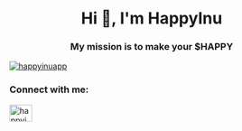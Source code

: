 <h1 align="center">Hi 👋, I'm HappyInu</h1>
<h3 align="center">My mission is to make your $HAPPY</h3>

<p align="left"> <a href="https://twitter.com/happyinuapp" target="blank"><img src="https://img.shields.io/twitter/follow/happyinuapp?logo=twitter&style=for-the-badge" alt="happyinuapp" /></a> </p>

<h3 align="left">Connect with me:</h3>
<p align="left">
    <a href="https://twitter.com/happyinuapp" target="blank">
        <img align="center" src="https://raw.githubusercontent.com/rahuldkjain/github-profile-readme-generator/master/src/images/icons/Social/twitter.svg" alt="happyinuapp" height="30" width="40" />
    </a>
</p>